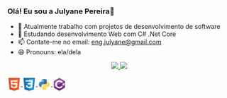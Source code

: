 ### Olá! Eu sou a Julyane Pereira👋


- 🔭 Atualmente trabalho com projetos de desenvolvimento de software
- 🌱 Estudando desenvolvimento Web com C# .Net Core
- 📫 Contate-me no email: eng.julyane@gmail.com
- 😄 Pronouns: ela/dela


<div align="center">
  <a href="https://github.com/julyanepereira">
  <img height="150em" src="https://github-readme-stats.vercel.app/api?username=julyanepereira&show_icons=true&theme=dracula&include_all_commits=true&count_private=true"/>
  <img height="150em" src="https://github-readme-stats.vercel.app/api/top-langs/?username=julyanepereira&layout=compact&langs_count=7&theme=dracula"/>
</div
<div style="display: inline_block"><br>
  <img align="center" alt="Rafa-HTML" height="30" width="30" src="https://raw.githubusercontent.com/devicons/devicon/master/icons/html5/html5-original.svg">
  <img align="center" alt="Rafa-CSS" height="30" width="30" src="https://raw.githubusercontent.com/devicons/devicon/master/icons/css3/css3-original.svg">
  <img align="center" alt="Rafa-Python" height="30" width="30" src="https://raw.githubusercontent.com/devicons/devicon/master/icons/python/python-original.svg">
  <img align="center" alt="Rafa-Csharp" height="30" width="30" src="https://raw.githubusercontent.com/devicons/devicon/master/icons/csharp/csharp-original.svg">
  </div>
  
  ##
